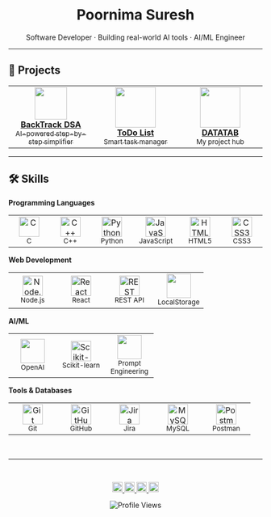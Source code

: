 <h1 align="center">Poornima Suresh</h1>
<p align="center">Software Developer · Building real-world AI tools · AI/ML Engineer</p>

---

## 🚀 Projects

<p align="center">
  <table>
    <tr>
      <td align="center" width="33%">
        <a href="https://datatab-backtrackdsa.onrender.com/" target="_blank">
          <img src="D:\Project\GitHub\Backtrack.gif" width="64"/><br>
          <b>BackTrack DSA</b><br>
          <sub>AI-powered step-by-step simplifier</sub>
        </a>
      </td>
      <td align="center" width="33%">
  <a href="https://poornima20.github.io/DataTab-ToDoList/" target="_blank">
    <img src="D:\Project\GitHub\To do list.gif" width="80"/><br>
    <b>ToDo List</b><br>
    <sub>Smart task manager</sub>
  </a>
</td>
      <td align="center" width="33%">
        <a href="https://poornima20.github.io/DataTab/lists" target="_blank">
            <img src="D:\Project\GitHub\DataTab.gif" width="80"/><br>
            <b>DATATAB</b></a><br>            
        <sub>My project hub</sub>
        </td>
    </tr>
  </table>
</p>

---

## 🛠 Skills

**Programming Languages**  
<table>
<tr>
<td align="center" width="80">
  <img src="https://cdn.jsdelivr.net/gh/devicons/devicon/icons/c/c-original.svg" width="40" alt="C"/><br>
  <sub>C</sub>
</td>
<td align="center" width="80">
  <img src="https://cdn.jsdelivr.net/gh/devicons/devicon/icons/cplusplus/cplusplus-original.svg" width="40" alt="C++"/><br>
  <sub>C++</sub>
</td>
<td align="center" width="80">
  <img src="https://cdn.jsdelivr.net/gh/devicons/devicon/icons/python/python-original.svg" width="40" alt="Python"/><br>
  <sub>Python</sub>
</td>
<td align="center" width="80">
  <img src="https://cdn.jsdelivr.net/gh/devicons/devicon/icons/javascript/javascript-original.svg" width="40" alt="JavaScript"/><br>
  <sub>JavaScript</sub>
</td>
<td align="center" width="80">
  <img src="https://cdn.jsdelivr.net/gh/devicons/devicon/icons/html5/html5-original.svg" width="40" alt="HTML5"/><br>
  <sub>HTML5</sub>
</td>
<td align="center" width="80">
  <img src="https://cdn.jsdelivr.net/gh/devicons/devicon/icons/css3/css3-original.svg" width="40" alt="CSS3"/><br>
  <sub>CSS3</sub>
</td>
</tr>
</table>

**Web Development**  
<table>
<tr>
<td align="center" width="80">
  <img src="https://cdn.jsdelivr.net/gh/devicons/devicon/icons/nodejs/nodejs-original.svg" width="40" alt="Node.js"/><br>
  <sub>Node.js</sub>
</td>
<td align="center" width="80">
  <img src="https://cdn.jsdelivr.net/gh/devicons/devicon/icons/react/react-original.svg" width="40" alt="React"/><br>
  <sub>React</sub>
</td>
<td align="center" width="80">
  <img src="https://cdn.jsdelivr.net/gh/devicons/devicon/icons/postman/postman-original.svg" width="40" alt="REST API"/><br>
  <sub>REST API</sub>
</td>
<td align="center" width="80">
  <img src="https://img.icons8.com/ios-filled/50/000000/database.png" width="48" height="48"/><br><sub>LocalStorage</sub>
</td>
</tr>
</table>

**AI/ML**  
<table>
<tr>
<td align="center" width="80">
  <img src="https://upload.wikimedia.org/wikipedia/commons/0/04/ChatGPT_logo.svg" width="48" height="48"/><br><sub>OpenAI</sub>

</td>
<td align="center" width="80">
  <img src="https://cdn.jsdelivr.net/gh/devicons/devicon/icons/scikitlearn/scikitlearn-original.svg" width="40" alt="Scikit-learn"/><br>
  <sub>Scikit-learn</sub>
</td>
<td align="center" width="80">
  <img src="https://img.icons8.com/ios-filled/50/8A2BE2/artificial-intelligence.png" width="48" height="48"/><br><sub>Prompt Engineering</sub>

</td>
</tr>
</table>

**Tools & Databases**  
<table>
<tr>
<td align="center" width="80">
  <img src="https://cdn.jsdelivr.net/gh/devicons/devicon/icons/git/git-original.svg" width="40" alt="Git"/><br>
  <sub>Git</sub>
</td>
<td align="center" width="80">
  <img src="https://cdn.jsdelivr.net/gh/devicons/devicon/icons/github/github-original.svg" width="40" alt="GitHub"/><br>
  <sub>GitHub</sub>
</td>
<td align="center" width="80">
  <img src="https://cdn.jsdelivr.net/gh/devicons/devicon/icons/jira/jira-original.svg" width="40" alt="Jira"/><br>
  <sub>Jira</sub>
</td>
<td align="center" width="80">
  <img src="https://cdn.jsdelivr.net/gh/devicons/devicon/icons/mysql/mysql-original.svg" width="40" alt="MySQL"/><br>
  <sub>MySQL</sub>
</td>
<td align="center" width="80">
  <img src="https://cdn.jsdelivr.net/gh/devicons/devicon/icons/postman/postman-original.svg" width="40" alt="Postman"/><br>
  <sub>Postman</sub>
</td>
</tr>
</table>
<br>

---
<br>

<p align="center">
  <a href="https://poornima20.github.io/DataTab/lists" target="_blank">
    <img src="https://img.icons8.com/ios-filled/50/000000/globe.png" width="20" height="20" alt="Portfolio"/>
  </a>
  <a href="https://github.com/poornima20" target="_blank">
    <img src="https://img.icons8.com/material-outlined/64/github.png" width="20" height="20" alt="GitHub"/>
  </a>
  <a href="https://linkedin.com/in/your-profile" target="_blank">
    <img src="https://img.icons8.com/ios-filled/50/000000/linkedin.png" width="20" height="20" alt="LinkedIn"/>
  </a>
  <a href="#" target="_blank">
    <img src="https://img.icons8.com/ios-filled/50/000000/resume.png" width="20" height="20" alt="Resume"/>
  </a>
  <p align="center">
  <img src="https://komarev.com/ghpvc/?username=poornima20&label=Profile+Views&color=000000&style=flat" alt="Profile Views" />
</p>
</p>



